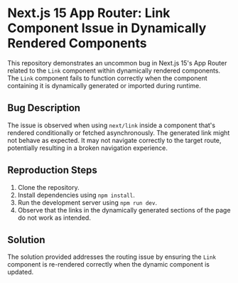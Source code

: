 # Next.js 15 App Router: Link Component Issue in Dynamically Rendered Components

This repository demonstrates an uncommon bug in Next.js 15's App Router related to the `Link` component within dynamically rendered components.  The `Link` component fails to function correctly when the component containing it is dynamically generated or imported during runtime.

## Bug Description
The issue is observed when using `next/link` inside a component that's rendered conditionally or fetched asynchronously.  The generated link might not behave as expected. It may not navigate correctly to the target route, potentially resulting in a broken navigation experience.

## Reproduction Steps
1. Clone the repository.
2. Install dependencies using `npm install`.
3. Run the development server using `npm run dev`.
4. Observe that the links in the dynamically generated sections of the page do not work as intended.  

## Solution
The solution provided addresses the routing issue by ensuring the `Link` component is re-rendered correctly when the dynamic component is updated.